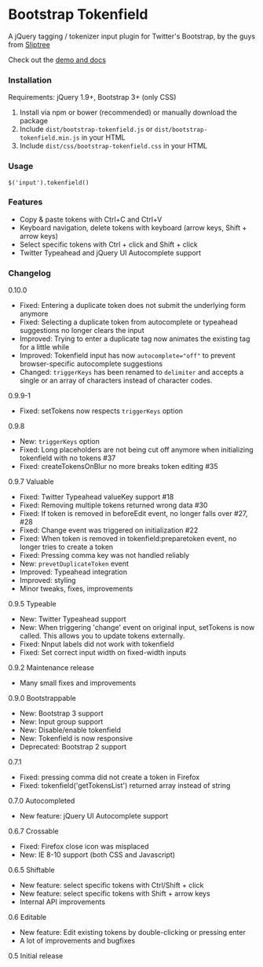 Bootstrap Tokenfield
====================

A jQuery tagging / tokenizer input plugin for Twitter's Bootstrap, by the guys from [Sliptree](https://sliptree.com)

Check out the [demo and docs](http://sliptree.github.io/bootstrap-tokenfield/)

### Installation

Requirements: jQuery 1.9+, Bootstrap 3+ (only CSS)

1. Install via npm or bower (recommended) or manually download the package
2. Include `dist/bootstrap-tokenfield.js` or `dist/bootstrap-tokenfield.min.js` in your HTML
3. Include `dist/css/bootstrap-tokenfield.css` in your HTML

### Usage
	
	$('input').tokenfield()

### Features

* Copy & paste tokens with Ctrl+C and Ctrl+V
* Keyboard navigation, delete tokens with keyboard (arrow keys, Shift + arrow keys)
* Select specific tokens with Ctrl + click and Shift + click
* Twitter Typeahead and jQuery UI Autocomplete support

### Changelog

0.10.0

* Fixed: Entering a duplicate token does not submit the underlying form anymore
* Fixed: Selecting a duplicate token from autocomplete or typeahead suggestions no longer clears the input
* Improved: Trying to enter a duplicate tag now animates the existing tag for a little while
* Improved: Tokenfield input has now `autocomplete="off"` to prevent browser-specific autocomplete suggestions
* Changed: `triggerKeys` has been renamed to `delimiter` and accepts a single or an array of characters instead of character codes.

0.9.9-1

* Fixed: setTokens now respects `triggerKeys` option

0.9.8 

* New: `triggerKeys` option
* Fixed: Long placeholders are not being cut off anymore when initializing tokenfield with no tokens #37
* Fixed: createTokensOnBlur no more breaks token editing #35

0.9.7 Valuable

* Fixed: Twitter Typeahead valueKey support #18
* Fixed: Removing multiple tokens returned wrong data #30
* Fixed: If token is removed in beforeEdit event, no longer falls over #27, #28
* Fixed: Change event was triggered on initialization #22
* Fixed: When token is removed in tokenfield:preparetoken event, no longer tries to create a token
* Fixed: Pressing comma key was not handled reliably
* New: `prevetDuplicateToken` event
* Improved: Typeahead integration
* Improved: styling
* Minor tweaks, fixes, improvements 

0.9.5 Typeable

* New: Twitter Typeahead support
* New: When triggering 'change' event on original input, setTokens is now called. This allows you to update tokens externally.
* Fixed: Nnput labels did not work with tokenfield
* Fixed: Set correct input width on fixed-width inputs

0.9.2 Maintenance release

* Many small fixes and improvements

0.9.0 Bootstrappable

* New: Bootstrap 3 support
* New: Input group support
* New: Disable/enable tokenfield
* New: Tokenfield is now responsive
* Deprecated: Bootstrap 2 support

0.7.1 

* Fixed: pressing comma did not create a token in Firefox
* Fixed: tokenfield('getTokensList') returned array instead of string

0.7.0 Autocompleted

* New feature: jQuery UI Autocomplete support

0.6.7 Crossable

* Fixed: Firefox close icon was misplaced
* New: IE 8-10 support (both CSS and Javascript)

0.6.5 Shiftable

* New feature: select specific tokens with Ctrl/Shift + click
* New feature: select specific tokens with Shift + arrow keys
* Internal API improvements

0.6 Editable

* New feature: Edit existing tokens by double-clicking or pressing enter
* A lot of improvements and bugfixes

0.5 Initial release